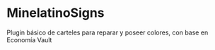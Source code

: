 # MinelatinoSigns
Plugin básico de carteles para reparar y poseer colores, con base en Economía Vault
